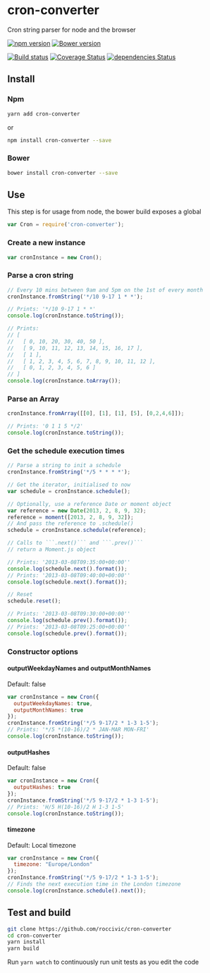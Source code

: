 # cron-converter

Cron string parser for node and the browser

[![npm version](https://badge.fury.io/js/cron-converter.svg)](https://badge.fury.io/js/cron-converter)
[![Bower version](https://badge.fury.io/bo/cron-converter.svg)](https://badge.fury.io/bo/cron-converter)

[![Build status](https://github.com/roccivic/cron-converter/actions/workflows/build.yml/badge.svg?branch=master)](https://github.com/roccivic/cron-converter/actions/workflows/build.yml)
[![Coverage Status](https://coveralls.io/repos/roccivic/cron-converter/badge.svg?branch=master&service=github)](https://coveralls.io/github/roccivic/cron-converter?branch=master)
[![dependencies Status](https://status.david-dm.org/gh/roccivic/cron-converter.svg)](https://david-dm.org/roccivic/cron-converter)

## Install

### Npm
```bash
yarn add cron-converter
```
or
```bash
npm install cron-converter --save
```

### Bower
```bash
bower install cron-converter --save
```

## Use
This step is for usage from node,
the bower build exposes a global
```js
var Cron = require('cron-converter');
```

### Create a new instance
```js
var cronInstance = new Cron();
```

### Parse a cron string
```js
// Every 10 mins between 9am and 5pm on the 1st of every month
cronInstance.fromString('*/10 9-17 1 * *');

// Prints: '*/10 9-17 1 * *'
console.log(cronInstance.toString());

// Prints:
// [
//   [ 0, 10, 20, 30, 40, 50 ],
//   [ 9, 10, 11, 12, 13, 14, 15, 16, 17 ],
//   [ 1 ],
//   [ 1, 2, 3, 4, 5, 6, 7, 8, 9, 10, 11, 12 ],
//   [ 0, 1, 2, 3, 4, 5, 6 ]
// ]
console.log(cronInstance.toArray());
```

### Parse an Array
```js
cronInstance.fromArray([[0], [1], [1], [5], [0,2,4,6]]);

// Prints: '0 1 1 5 */2'
console.log(cronInstance.toString());
```

### Get the schedule execution times
```js
// Parse a string to init a schedule
cronInstance.fromString('*/5 * * * *');

// Get the iterator, initialised to now
var schedule = cronInstance.schedule();

// Optionally, use a reference Date or moment object
var reference = new Date(2013, 2, 8, 9, 32);
reference = moment([2013, 2, 8, 9, 32]);
// And pass the reference to .schedule()
schedule = cronInstance.schedule(reference);

// Calls to ```.next()``` and ```.prev()```
// return a Moment.js object

// Prints: '2013-03-08T09:35:00+00:00''
console.log(schedule.next().format());
// Prints: '2013-03-08T09:40:00+00:00''
console.log(schedule.next().format());

// Reset
schedule.reset();

// Prints: '2013-03-08T09:30:00+00:00''
console.log(schedule.prev().format());
// Prints: '2013-03-08T09:25:00+00:00''
console.log(schedule.prev().format());
```

### Constructor options

#### outputWeekdayNames and outputMonthNames
Default: false
```js
var cronInstance = new Cron({
  outputWeekdayNames: true,
  outputMonthNames: true
});
cronInstance.fromString('*/5 9-17/2 * 1-3 1-5');
// Prints: '*/5 *(10-16)/2 * JAN-MAR MON-FRI'
console.log(cronInstance.toString());
```

#### outputHashes
Default: false
```js
var cronInstance = new Cron({
  outputHashes: true
});
cronInstance.fromString('*/5 9-17/2 * 1-3 1-5');
// Prints: 'H/5 H(10-16)/2 H 1-3 1-5'
console.log(cronInstance.toString());
```

#### timezone
Default: Local timezone
```js
var cronInstance = new Cron({
  timezone: "Europe/London"
});
cronInstance.fromString('*/5 9-17/2 * 1-3 1-5');
// Finds the next execution time in the London timezone
console.log(cronInstance.schedule().next());
```

## Test and build

```bash
git clone https://github.com/roccivic/cron-converter
cd cron-converter
yarn install
yarn build
```

Run ```yarn watch``` to continuously run unit tests as you edit the code

